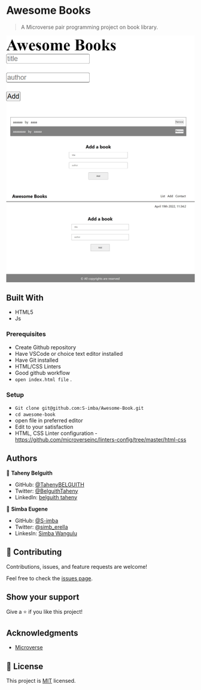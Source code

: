 # Awesome Books
> A Microverse pair programming project on book library.

<img src="./img/shot1.png" align='center'>
</img>

<img src="./img/shot2.JPG" align='center'>
</img>

<img src="./img/shot3.JPG" align='center'>
</img>

## Built With

- HTML5
- Js

### Prerequisites
- Create Github repository
- Have VSCode or choice text editor installed
- Have Git installed
- HTML/CSS Linters
- Good github workflow
- `open index.html file` .
  

### Setup
- `Git clone git@github.com:S-imba/Awesome-Book.git`
- `cd awesome-book`
- open file in preferred editor
- Edit to your satisfaction
- HTML, CSS Linter configuration - https://github.com/microverseinc/linters-config/tree/master/html-css


## Authors
👩 **Taheny Belguith**

- GitHub: [@TahenyBELGUITH](https://github.com/TahenyBELGUITH)
- Twitter: [@BelguithTaheny](https://twitter.com/BelguithTaheny)
- LinkedIn: [belguith taheny](https://www.linkedin.com/in/belguith-taheny-47b93a162/)

🧑  **Simba Eugene**

- GitHub: [@S-imba](https://github.com/S-imba)
- Twitter: [@simb_erella](https://twitter.com/simb_erella)
- LinkesIn: [Simba Wangulu](https://www.linkedin.com/in/simba-wangulu/)

## 🤝 Contributing

Contributions, issues, and feature requests are welcome!

Feel free to check the [issues page](../../issues/).

## Show your support

Give a ⭐️ if you like this project!

## Acknowledgments

- [Microverse](https://github.com/microverseinc)

## 📝 License

This project is [MIT](./MIT.md) licensed.
